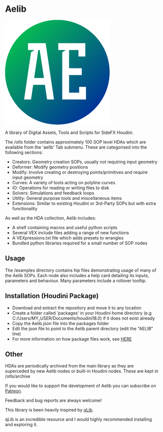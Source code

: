 # Aelib

![aelib](./icons/ae_active.svg)

A library of Digital Assets, Tools and Scripts for SideFX Houdini.

The /otls folder contains approximately 100 SOP level HDAs which are available from the 'aelib' Tab submenu. These are categorised into the following sections:

- Creators: Geometry creation SOPs, usually not requiring input geometry
- Deformer: Modify geometry positions
- Modify: Involve creating or destroying points/primitives and require input geometry
- Curves: A variety of tools acting on polyline curves
- IO: Operations for reading or writing files to disk
- Solvers: Simulations and feedback loops
- Utility: General purpose tools and miscellaneous items
- Extensions: Similar to existing Houdini or 3rd-Party SOPs but with extra functionality

As well as the HDA collection, Aelib includes:

- A shelf containing macros and useful python scripts
- Several VEX include files adding a range of new functions
- A VEXpressions.txt file which adds presets to wrangles
- Bundled python libraries required for a small number of SOP nodes

## Usage

The /examples directory contains hip files demonstrating usage of many of the Aelib SOPs. Each node also includes a help card detailing its inputs, parameters and behaviour. Many parameters include a rollover tooltip.

## Installation (Houdini Package)

- Download and extract the repository and move it to any location
- Create a folder called 'packages' in your Houdini home directory (e.g C:/Users/MY_USER/Documents/houdini18.0) if it does not exist already
- Copy the Aelib.json file into the packages folder
- Edit the json file to point to the Aelib parent directory (edit the "AELIB" line)
- For more information on how package files work, see [HERE](https://www.sidefx.com/docs/houdini/ref/plugins.html)

## Other

HDAs are periodically archived from the main library as they are superceded by new Aelib nodes or built-in Houdini nodes. These are kept in /otls/archive

If you would like to support the development of Aelib you can subscribe on [Patreon](https://www.patreon.com/aeoll).

Feedback and bug reports are always welcome!

This library is been heavily inspired by [qLib](https://github.com/qLab/qLib).

qLib is an incredible resource and I would highly recommended installing and exploring it.
